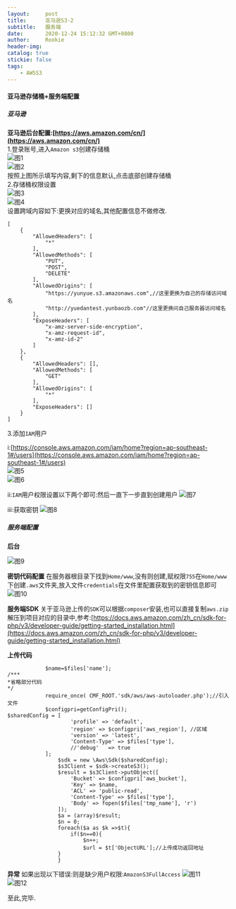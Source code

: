 ```yaml
---
layout:     post
title:      亚马逊S3-2
subtitle:  	服务端
date:       2020-12-24 15:12:32 GMT+0800
author:     Rookie
header-img: 
catalog: true
stickie: false
tags:
    - AWSS3
---
```


#### 亚马逊存储桶+服务端配置

##### 亚马逊
**亚马逊后台配置:[https://aws.amazon.com/cn/](https://aws.amazon.com/cn/)**  
1.登录账号,进入`Amazon s3`创建存储桶  
![图1](/img/20201224/s1.png)  
![图2](/img/20201224/s2.png)  
按照上图所示填写内容,剩下的信息默认,点击底部创建存储桶  
2.存储桶权限设置  
![图3](/img/20201224/s3.png)  
![图4](/img/20201224/s4.png)    
设置跨域内容如下:更换对应的域名,其他配置信息不做修改.
```
[
    {
        "AllowedHeaders": [
            "*"
        ],
        "AllowedMethods": [
            "PUT",
            "POST",
            "DELETE"
        ],
        "AllowedOrigins": [
            "https://yunyue.s3.amazonaws.com",//这里更换为自己的存储访问域名
            "http://yuedantest.yunbaozb.com"//这里更换问自己服务器访问域名
        ],
        "ExposeHeaders": [
            "x-amz-server-side-encryption",
            "x-amz-request-id",
            "x-amz-id-2"
        ]
    },
    {
        "AllowedHeaders": [],
        "AllowedMethods": [
            "GET"
        ],
        "AllowedOrigins": [
            "*"
        ],
        "ExposeHeaders": []
    }
]
```
3.添加`IAM`用户  

i:[https://console.aws.amazon.com/iam/home?region=ap-southeast-1#/users](https://console.aws.amazon.com/iam/home?region=ap-southeast-1#/users)  
![图5](/img/20201224/s5.png)  
![图6](/img/20201224/s6.png)  

ii:`IAM`用户权限设置以下两个即可:然后一直下一步直到创建用户
![图7](/img/20201224/s7.png)

iii:获取密钥
![图8](/img/20201224/s8.png)

##### 服务端配置

**后台**

![图9](/img/20201224/s9.png)

**密钥代码配置**
在服务器根目录下找到`Home/www`,没有则创建,赋权限`755`在`Home/www`下创建`.aws`文件夹,放入文件`credentials`在文件里配置获取到的密钥信息即可  
![图10](/img/20201224/s10.png)  

**服务端SDK**
关于亚马逊上传的`SDK`可以根据`composer`安装,也可以直接复制`aws.zip`解压到项目对应的目录中,参考:[https://docs.aws.amazon.com/zh_cn/sdk-for-php/v3/developer-guide/getting-started_installation.html](https://docs.aws.amazon.com/zh_cn/sdk-for-php/v3/developer-guide/getting-started_installation.html)  

**上传代码**
```
			$name=$files['name'];
/***
*省略部分代码
*/
			require_once( CMF_ROOT.'sdk/aws/aws-autoloader.php');//引入文件
			$configpri=getConfigPri();				
$sharedConfig = [
					'profile' => 'default',
					'region' => $configpri['aws_region'], //区域
					'version' => 'latest',
					'Content-Type' => $files['type'],
					//'debug'   => true
			];
				$sdk = new \Aws\Sdk($sharedConfig);	
				$s3Client = $sdk->createS3();
				$result = $s3Client->putObject([
					'Bucket' => $configpri['aws_bucket'],
					'Key' => $name,
					'ACL' => 'public-read',
					'Content-Type' => $files['type'],
					'Body' => fopen($files['tmp_name'], 'r')
				]);			
				$a = (array)$result;
				$n = 0;
				foreach($a as $k =>$t){
					if($n==0){
						$n++;
						$url = $t['ObjectURL'];//上传成功返回地址
				}
				}

```

**异常**
如果出现以下错误:则是缺少用户权限:`AmazonS3FullAccess`
![图11](/img/20201224/s11.png)  
![图12](/img/20201224/s12.png)  

至此,完毕.








